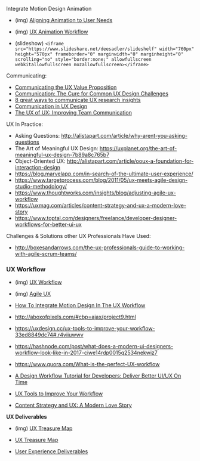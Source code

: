 

Integrate Motion Design Animation

- (img) [Aligning Animation to User Needs](https://www.smashingmagazine.com/wp-content/uploads/2016/02/align-user-needs-opt.png)
- (img) [UX Animation Workflow](https://www.smashingmagazine.com/wp-content/uploads/2016/02/UX-animation-workflow-opt.png)

- (slideshow) `<iframe src="https://www.slideshare.net/deesadler/slideshelf" width="760px" height="570px" frameborder="0" marginwidth="0" marginheight="0" scrolling="no" style="border:none;" allowfullscreen webkitallowfullscreen mozallowfullscreen></iframe>`

Communicating:

- [Communicating the UX Value Proposition](http://uxmag.com/articles/communicating-the-ux-value-proposition)
- [Communication: The Cure for Common UX Design Challenges](https://uxmag.com/articles/communication-the-cure-for-common-ux-design-challenges)
- [8 great ways to communicate UX research insights](http://www.uxforthemasses.com/communicate-ux-research/)
- [Communication in UX Design](http://uxpamagazine.org/communication_ux_design/)
- [The UX of UX: Improving Team Communication](http://blog.invisionapp.com/improving-team-communication/)

UX In Practice:

- Asking Questions: http://alistapart.com/article/why-arent-you-asking-questions
- The Art of Meaningful UX Design: https://uxplanet.org/the-art-of-meaningful-ux-design-7b89a8c765b7
- Object-Oriented UX: http://alistapart.com/article/ooux-a-foundation-for-interaction-design
- https://blog.marvelapp.com/in-search-of-the-ultimate-user-experience/
- https://www.targetprocess.com/blog/2011/05/ux-meets-agile-design-studio-methodology/
- https://www.thoughtworks.com/insights/blog/adjusting-agile-ux-workflow
- https://uxmag.com/articles/content-strategy-and-ux-a-modern-love-story
- https://www.toptal.com/designers/freelance/developer-designer-workflows-for-better-ui-ux


Challenges & Solutions other UX Professionals Have Used:

- http://boxesandarrows.com/the-ux-professionals-guide-to-working-with-agile-scrum-teams/

### UX Workflow

- (img) [UX Workflow](http://blog.trymyui.com/wp-content/uploads/2015/07/UX-workflow.png)
- (img) [Agile UX](http://aboxofpixels.com/images/UXandthemobileapp.006.jpg)

- [How To Integrate Motion Design In The UX Workflow](https://www.smashingmagazine.com/2016/03/integrate-motion-design-animation-ux-workflow/)
- http://aboxofpixels.com/#cbp=ajax/project9.html
- https://uxdesign.cc/ux-tools-to-improve-your-workflow-33ed8849dc74#.r4viiuwwv
- https://hashnode.com/post/what-does-a-modern-ui-designers-workflow-look-like-in-2017-ciwe14rdp0015q2534nekwiz7
- https://www.quora.com/What-is-the-perfect-UX-workflow
- [A Design Workflow Tutorial for Developers: Deliver Better UI/UX On Time](https://www.toptal.com/designers/freelance/developer-designer-workflows-for-better-ui-ux)
- [UX Tools to Improve Your Workflow](https://uxdesign.cc/ux-tools-to-improve-your-workflow-33ed8849dc74#.r4viiuwwv)
- [Content Strategy and UX: A Modern Love Story](https://uxmag.com/articles/content-strategy-and-ux-a-modern-love-story)

**UX Deliverables**

- (img) [UX Treasure Map](http://semanticstudios.com/pdfs/uxtreasuremap.pdf)

- [UX Treasure Map](https://www.flickr.com/photos/morville/3228155685/in/photostream/)
- [User Experience Deliverables](http://semanticstudios.com/user_experience_deliverables/)
